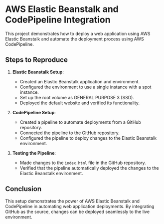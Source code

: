 # AWS Elastic Beanstalk and CodePipeline Integration

This project demonstrates how to deploy a web application using AWS Elastic Beanstalk and automate the deployment process using AWS CodePipeline.

## Steps to Reproduce

1. **Elastic Beanstalk Setup**:
   - Created an Elastic Beanstalk application and environment.
   - Configured the environment to use a single instance with a spot instance.
   - Set up the root volume as GENERAL PURPOSE 3 (SSD).
   - Deployed the default website and verified its functionality.

2. **CodePipeline Setup**:
   - Created a pipeline to automate deployments from a GitHub repository.
   - Connected the pipeline to the GitHub repository.
   - Configured the pipeline to deploy changes to the Elastic Beanstalk environment.

3. **Testing the Pipeline**:
   - Made changes to the `index.html` file in the GitHub repository.
   - Verified that the pipeline automatically deployed the changes to the Elastic Beanstalk environment.


## Conclusion

This setup demonstrates the power of AWS Elastic Beanstalk and CodePipeline in automating web application deployments. By integrating GitHub as the source, changes can be deployed seamlessly to the live environment.
